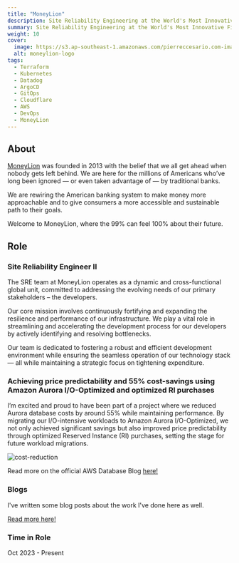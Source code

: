 ```yaml
---
title: "MoneyLion"
description: Site Reliability Engineering at the World's Most Innovative Finance and Technology Company
summary: Site Reliability Engineering at the World's Most Innovative Finance and Technology Company
weight: 10
cover:
  image: https://s3.ap-southeast-1.amazonaws.com/pierreccesario.com-images/experience/moneylion/moneylion-logo.webp
  alt: moneylion-logo
tags:
  - Terraform
  - Kubernetes
  - Datadog
  - ArgoCD
  - GitOps
  - Cloudflare
  - AWS
  - DevOps
  - MoneyLion
---
```


## About

[MoneyLion](https://www.moneylion.com) was founded in 2013 with the belief that we all get ahead when nobody gets left behind.
We are here for the millions of Americans who’ve long been ignored — or even taken advantage of — by traditional banks.

We are rewiring the American banking system to make money more approachable and to give consumers a more accessible and sustainable path to their goals.

Welcome to MoneyLion, where the 99% can feel 100% about their future.

## Role

### Site Reliability Engineer II

The SRE team at MoneyLion operates as a dynamic and cross-functional global unit, committed to addressing the evolving needs of our primary stakeholders – the developers.

Our core mission involves continuously fortifying and expanding the resilience and performance of our infrastructure. We play a vital role in streamlining and accelerating the development process for our developers by actively identifying and resolving bottlenecks.

Our team is dedicated to fostering a robust and efficient development environment while ensuring the seamless operation of our technology stack — all while maintaining a strategic focus on tightening expenditure.

### Achieving price predictability and 55% cost-savings using Amazon Aurora I/O-Optimized and optimized RI purchases

I’m excited and proud to have been part of a project where we reduced Aurora database costs by around 55% while maintaining performance. By migrating our I/O-intensive workloads to Amazon Aurora I/O-Optimized, we not only achieved significant savings but also improved price predictability through optimized Reserved Instance (RI) purchases, setting the stage for future workload migrations.

![cost-reduction](https://d2908q01vomqb2.cloudfront.net/887309d048beef83ad3eabf2a79a64a389ab1c9f/2024/07/02/Figure2.png)

Read more on the official AWS Database Blog [here!](https://aws.amazon.com/blogs/database/how-moneylion-achieved-price-predictability-and-55-cost-savings-using-amazon-aurora-i-o-optimized-and-optimized-ri-purchases/)

### Blogs

I've written some blog posts about the work I've done here as well.

[Read more here!](/tags/moneylion/)

### Time in Role

Oct 2023 - Present
